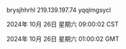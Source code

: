 brysjhhrhl 219.139.197.74 yqqlmgsycl

2024年 10月 26日 星期六 09:00:02 CST

2024年 10月 26日 星期六 01:00:02 GMT

